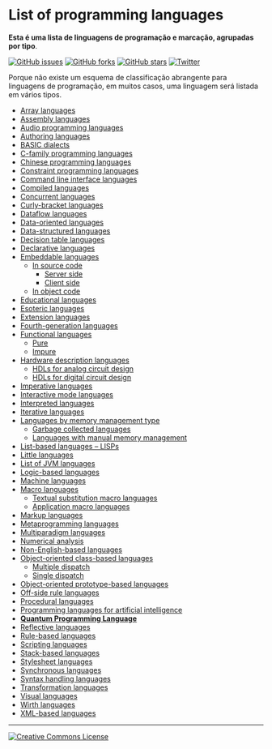 # List of programming languages

**Esta é uma lista de linguagens de programação e marcação, agrupadas por tipo**.

[![GitHub issues](https://img.shields.io/github/issues/AnanthaRajuC/List-of-programming-languages-by-type.svg)](https://github.com/marcialwushuxxx/list-programming-language/issues)
[![GitHub forks](https://img.shields.io/github/forks/AnanthaRajuC/List-of-programming-languages-by-type.svg)](https://github.com/marcialwushuxxx/list-programming-language/network)
[![GitHub stars](https://img.shields.io/github/stars/AnanthaRajuC/List-of-programming-languages-by-type.svg)](https://github.com/marcialwushuxxx/list-programming-language/stargazers)
[![Twitter](https://img.shields.io/twitter/url/https/github.com/AnanthaRajuC/List-of-programming-languages-by-type.svg?style=social)](https://twitter.com/intent/tweet?text=Wow:&url=%5Bobject%20Object%5D)

Porque não existe um esquema de classificação abrangente para linguagens de programação, em muitos casos, uma linguagem será listada em vários tipos.

- <a href="https://github.com/marcialwushuxxx/list-programming-language/blob/master/Array%20Languages/Array-languages.md" target="_blank">Array languages</a>
- <a href="https://github.com/marcialwushuxxx/list-programming-language/blob/master/Assembly%20Languages/Assembly-languages.md" target="_blank">Assembly languages</a>
- [Audio programming languages](Audio-programming-languages.md)
- [Authoring languages](Authoring-languages.md)
- [BASIC dialects]()
- [C-family programming languages]()
- [Chinese programming languages]()
- <a href="https://github.com/marcialwushuxxx/list-programming-language/blob/master/Constraint%20programming/Constraint-programming.md" target="_blank">Constraint programming languages</a>
- [Command line interface languages]()
- [Compiled languages]()
- [Concurrent languages]()
- [Curly-bracket languages]()
- [Dataflow languages]()
- [Data-oriented languages]()
- [Data-structured languages]()
- [Decision table languages]()
- [Declarative languages]()
- [Embeddable languages]()
    - [In source code]()
        - [Server side]()
        - [Client side]()
    - [In object code]()
- [Educational languages]()
- [Esoteric languages]()
- [Extension languages]()
- [Fourth-generation languages]()
- [Functional languages]()
    - [Pure]()
    - [Impure]()
- [Hardware description languages]()
    - [HDLs for analog circuit design]()
    - [HDLs for digital circuit design]()
- [Imperative languages]()
- [Interactive mode languages]()
- [Interpreted languages]()
- [Iterative languages]()
- [Languages by memory management type]()
    - [Garbage collected languages]()
    - [Languages with manual memory management]()
- [List-based languages – LISPs]()
- [Little languages]()
- [List of JVM languages]()
- [Logic-based languages]()
- [Machine languages]()
- [Macro languages]()
    - [Textual substitution macro languages]()
    - [Application macro languages]()
- [Markup languages]()
- [Metaprogramming languages]()
- [Multiparadigm languages]()
- [Numerical analysis]()
- [Non-English-based languages]()
- [Object-oriented class-based languages]()
    - [Multiple dispatch]()
    - [Single dispatch]()
- [Object-oriented prototype-based languages]()
- [Off-side rule languages]()
- [Procedural languages]()
- [Programming languages for artificial intelligence]()
- [**Quantum Programming Language**](Quantum-Programming-Language.md)
- [Reflective languages]()
- [Rule-based languages]()
- [Scripting languages]()
- [Stack-based languages]()
- [Stylesheet languages]()
- [Synchronous languages]()
- [Syntax handling languages]()
- [Transformation languages]()
- [Visual languages]()
- [Wirth languages]()
- [XML-based languages]()

----------


[![Creative Commons License](http://i.creativecommons.org/l/by/4.0/88x31.png)](http://creativecommons.org/licenses/by/4.0/)